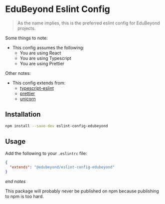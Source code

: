 # EduBeyond Eslint Config

> As the name implies, this is the preferred eslint config for EduBeyond projects.

Some things to note:

- This config assumes the following:
  - You are using React
  - You are using Typescript
  - You are using Prettier

Other notes:

- This config extends from:
  - [typescript-eslint](https://github.com/typescript-eslint/typescript-eslint)
  - [prettier](https://github.com/prettier/prettier-eslint)
  - [unicorn](https://github.com/sindresorhus/eslint-plugin-unicorn)

## Installation

```bash
npm install --save-dev eslint-config-edubeyond
```

## Usage

Add the following to your `.eslintrc` file:

```json
{
  "extends": "@edubeyond/eslint-config-edubeyond"
}
```

_end notes_

This package will probably never be published on npm because publishing to npm is too hard.

